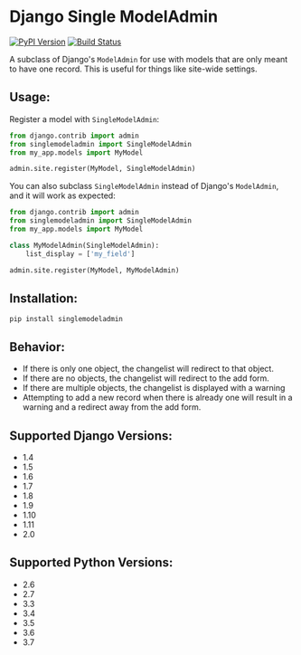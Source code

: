 Django Single ModelAdmin
========================

[![PyPI Version](https://img.shields.io/pypi/v/singlemodeladmin.svg)][pypi]
[![Build Status](http://img.shields.io/travis/AMeng/django-single-model-admin.svg)][travis]

[travis]: http://travis-ci.org/AMeng/django-single-model-admin
[pypi]: https://pypi.python.org/pypi/singlemodeladmin

A subclass of Django's `ModelAdmin` for use with models that are only meant to
have one record. This is useful for things like site-wide settings.

Usage:
------

Register a model with `SingleModelAdmin`:

```python
from django.contrib import admin
from singlemodeladmin import SingleModelAdmin
from my_app.models import MyModel

admin.site.register(MyModel, SingleModelAdmin)
```
You can also subclass `SingleModelAdmin` instead of Django's `ModelAdmin`, and
it will work as expected:

```python
from django.contrib import admin
from singlemodeladmin import SingleModelAdmin
from my_app.models import MyModel

class MyModelAdmin(SingleModelAdmin):
    list_display = ['my_field']

admin.site.register(MyModel, MyModelAdmin)
```

Installation:
-------------
```
pip install singlemodeladmin
```

Behavior:
---------

 * If there is only one object, the changelist will redirect to that object.
 * If there are no objects, the changelist will redirect to the add form.
 * If there are multiple objects, the changelist is displayed with a warning
 * Attempting to add a new record when there is already one will result in a
   warning and a redirect away from the add form.

Supported Django Versions:
--------------------------
 * 1.4
 * 1.5
 * 1.6
 * 1.7
 * 1.8
 * 1.9
 * 1.10
 * 1.11
 * 2.0

Supported Python Versions:
--------------------------
 * 2.6
 * 2.7
 * 3.3
 * 3.4
 * 3.5
 * 3.6
 * 3.7
